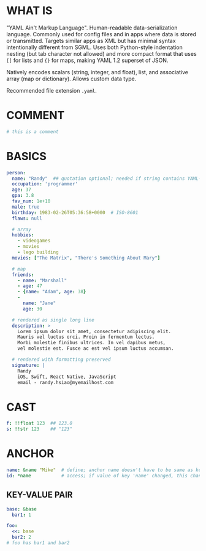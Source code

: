 # WHAT IS

"YAML Ain't Markup Language". Human-readable data-serialization language. Commonly used for config files and in apps where data is stored or transmitted. Targets similar apps as XML but has minimal syntax intentionally different from SGML. Uses both Python-style indentation nesting (but tab character not allowed) and more compact format that uses `[]` for lists and `{}` for maps, making YAML 1.2 superset of JSON.

Natively encodes scalars (string, integer, and float), list, and associative array (map or dictionary). Allows custom data type.

Recommended file extension `.yaml`.

# COMMENT

```yaml
# this is a comment
```
# BASICS

```yaml
person:
  name: "Randy"  ## quotation optional; needed if string contains YAML-specific characters
  occupation: 'programmer'
  age: 37
  gpa: 3.8
  fav_num: 1e+10
  male: true
  birthday: 1983-02-26T05:36:58+0000  # ISO-8601
  flaws: null

  # array
  hobbies:
    - videogames
    - movies
    - lego building
  movies: ["The Matrix", "There's Something About Mary"]

  # map
  friends:
    - name: "Marshall"
    - age: 47
    - {name: "Adam", age: 38}
    -
      name: "Jane"
      age: 30

  # rendered as single long line
  description: >
    Lorem ipsum dolor sit amet, consectetur adipiscing elit. 
    Mauris vel luctus orci. Proin in fermentum lectus. 
    Morbi molestie finibus ultrices. In vel dapibus metus, 
    vel molestie est. Fusce ac est vel ipsum luctus accumsan.

  # rendered with formatting preserved
  signature: |
    Randy
    iOS, Swift, React Native, JavaScript
    email - randy.hsiao@myemailhost.com
```
# CAST

```yaml
f: !!float 123  ## 123.0
s: !!str 123    ## "123"
```
# ANCHOR

```yaml
name: &name "Mike"  # define; anchor name doesn't have to be same as key
id: *name           # access; if value of key 'name' changed, this changes automatically
```

## KEY-VALUE PAIR

```yaml
base: &base
  bar1: 1

foo:
  <<: base
  bar2: 2
# foo has bar1 and bar2
```
